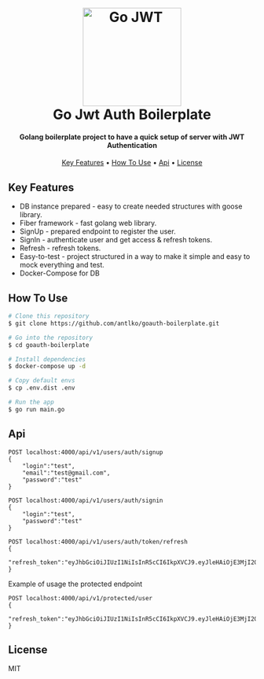 <h1 align="center">
    <br>
    <img src="https://miro.medium.com/v2/resize:fit:4800/format:webp/1*ovJrUZn9l-SXfEAWDpt2qQ.png"
         alt="Go JWT" width="200">
    <br>
    Go Jwt Auth Boilerplate
    <br>
</h1>

<h4 align="center">Golang boilerplate project to have a quick setup of server with JWT Authentication</h4>

<p align="center">
    <a href="#key-features">Key Features</a> •
    <a href="#how-to-use">How To Use</a> •
    <a href="#how-to-use">Api</a> •
    <a href="#license">License</a>
</p>

## Key Features

* DB instance prepared - easy to create needed structures with goose library.
* Fiber framework - fast golang web library.
* SignUp - prepared endpoint to register the user.
* SignIn - authenticate user and get access & refresh tokens.
* Refresh - refresh tokens.
* Easy-to-test - project structured in a way to make it simple and easy to mock everything and test.
* Docker-Compose for DB

## How To Use

```bash
# Clone this repository
$ git clone https://github.com/antlko/goauth-boilerplate.git

# Go into the repository
$ cd goauth-boilerplate

# Install dependencies
$ docker-compose up -d

# Copy default envs
$ cp .env.dist .env

# Run the app
$ go run main.go
```

## Api
```http
POST localhost:4000/api/v1/users/auth/signup
{
    "login":"test",
    "email":"test@gmail.com",
    "password":"test"
}

POST localhost:4000/api/v1/users/auth/signin
{
    "login":"test",
    "password":"test"
}

POST localhost:4000/api/v1/users/auth/token/refresh
{
    "refresh_token":"eyJhbGciOiJIUzI1NiIsInR5cCI6IkpXVCJ9.eyJleHAiOjE3MjI2OTE4NjMsInVzZXJuYW1lIjoidGVzdDMifQ.7B2Epr9p46FUd088WfH1OxU2r0KelezMK2gDI4ZVX8Q"
}
```

Example of usage the protected endpoint
```http
POST localhost:4000/api/v1/protected/user
{
    "refresh_token":"eyJhbGciOiJIUzI1NiIsInR5cCI6IkpXVCJ9.eyJleHAiOjE3MjI2OTE4NjMsInVzZXJuYW1lIjoidGVzdDMifQ.7B2Epr9p46FUd088WfH1OxU2r0KelezMK2gDI4ZVX8Q"
}
```

## License

MIT